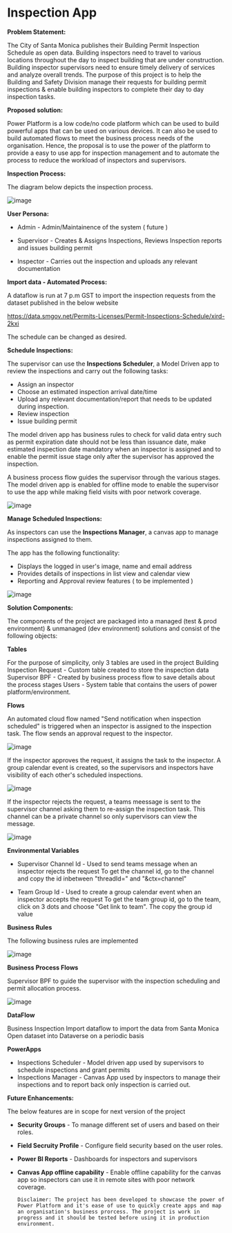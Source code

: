 # Inspection App

**Problem Statement:**

The City of Santa Monica publishes their Building Permit Inspection Schedule as open data. Building inspectors need to travel to various locations throughout the day to inspect building that are under construction. Building inspector supervisors need to ensure timely delivery of services and analyze overall trends. The purpose of this project is to help the Building and Safety Division manage their requests for building permit inspections & enable building inspectors to complete their day to day inspection tasks. 

**Proposed solution:**

Power Platform is a low code/no code platform which can be used to build powerful apps that can be used on various devices. It can also be used to build automated flows to meet the business process needs of the organisation. Hence, the proposal is to use the power of the platform to provide a easy to use app for inspection management and to automate the process to reduce the workload of inspectors and supervisors.

**Inspection Process:**

The diagram below depicts the inspection process.

![image](https://user-images.githubusercontent.com/10726964/179246808-553bb0bf-f5d1-42bb-b993-dda83ce0beeb.png)


**User Persona:**

 * Admin - Admin/Maintainence of the system ( future )
  
 * Supervisor - Creates & Assigns Inspections, Reviews Inspection reports and issues building permit
  
 * Inspector - Carries out the inspection and uploads any relevant documentation

**Import data - Automated Process:**

A dataflow is run at 7 p.m GST to import the inspection requests from the dataset published in the below website

https://data.smgov.net/Permits-Licenses/Permit-Inspections-Schedule/xird-2kxi

The schedule can be changed as desired.

**Schedule Inspections:**

The supervisor can use the **Inspections Scheduler**, a Model Driven app to review the inspections and carry out the following tasks:
  *  Assign an inspector
  *  Choose an estimated inspection arrival date/time
  *  Upload any relevant documentation/report that needs to be updated during inspection.
  *  Review inspection
  *  Issue building permit

The model driven app has business rules to check for valid data entry such as permit expiration date should not be less than issuance date, make estimated inspection date mandatory when an inspector is assigned and to enable the permit issue stage only after the supervisor has approved the inspection.

A business process flow guides the supervisor through the various stages. The model driven app is enabled for offline mode to enable the supervisor to use the app while making field visits with poor network coverage.

![image](https://user-images.githubusercontent.com/10726964/179240223-555055e9-aa3b-4eb6-822f-21ce603604a2.png)


**Manage Scheduled Inspections:**

As inspectors can use the **Inspections Manager**, a canvas app to manage inspections assigned to them.

The app has the following functionality:

  * Displays the logged in user's image, name and email address
  * Provides details of inspections in list view and calendar view
  * Reporting and Approval review features ( to be implemented )

![image](https://user-images.githubusercontent.com/10726964/179261650-f63b6334-f7f8-4cba-b7b5-2931b01a15d6.png)

  
**Solution Components:**

The components of the project are packaged into a managed (test & prod environment) & unmanaged (dev environment) solutions and consist of the following objects:

**Tables**

For the purpose of simplicity, only 3 tables are used in the project
    Building Inspection Request - Custom table created to store the inspection data
    Supervisor BPF - Created by business process flow to save details about the process stages
    Users - System table that contains the users of power platform/environment.

**Flows**

An automated cloud flow named "Send notification when inspection scheduled" is triggered when an inspector is assigned to the inspection task. The flow sends an approval request to the inspector.

![image](https://user-images.githubusercontent.com/10726964/179261683-e1eb2dbd-76b3-464d-9acc-c6500dcb7377.png)

If the inspector approves the request, it assigns the task to the inspector. A group calendar event is created, so the supervisors and inspectors have visibility of each other's scheduled inspections.

![image](https://user-images.githubusercontent.com/10726964/179262792-21b0bfd9-a1f7-4900-b10d-a75fa9064d53.png)

If the inspector rejects the request, a teams meessage is sent to the supervisor channel asking them to re-assign the inspection task. This channel can be a private channel so only supervisors can view the message.

![image](https://user-images.githubusercontent.com/10726964/179263067-00508073-d443-4584-9ba9-c382782b3c77.png)


**Environmental Variables**

* Supervisor Channel Id - Used to send teams message when an inspector rejects the request
          To get the channel id, go to the channel and copy the id inbetween "threadId=" and "&ctx=channel"
          
* Team Group Id - Used to create a group calendar event when an inspector accepts the request
          To get the team group id, go to the team, click on 3 dots and choose "Get link to team". The copy the group id value 

**Business Rules**

The following business rules are implemented

![image](https://user-images.githubusercontent.com/10726964/179232614-5a6ccbc8-84fb-4716-abc1-bc9a0fd78f68.png)

**Business Process Flows**

Supervisor BPF to guide the supervisor with the inspection scheduling and permit allocation process.

![image](https://user-images.githubusercontent.com/10726964/179231296-49ae6d7a-3f1f-4029-add6-f69752c57202.png)

**DataFlow**

Business Inspection Import dataflow to import the data from Santa Monica Open dataset into Dataverse on a periodic basis

**PowerApps**

* Inspections Scheduler - Model driven app used by supervisors to schedule inspections and grant permits
* Inspections Manager - Canvas App used by inspectors to manage their inspections and to report back only inspection is carried out.

**Future Enhancements:**

The below features are in scope for next version of the project

* **Security Groups** - To manage different set of users and based on their roles.

* **Field Secruity Profile** - Configure field security based on the user roles.

* **Power BI Reports** - Dashboards for inspectors and supervisors

* **Canvas App offline capability** - Enable offline capability for the canvas app so inspectors can use it in remote sites with poor network coverage.



      Disclaimer: The project has been developed to showcase the power of Power Platform and it's ease of use to quickly create apps and map an organisation's business prorcess. The project is work in progress and it should be tested before using it in production environment.
